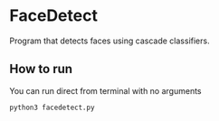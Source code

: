# FaceDetect

Program that detects faces using cascade classifiers.

## How to run
You can run direct from terminal with no arguments
```bash
python3 facedetect.py
```
